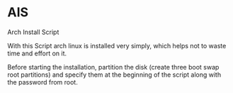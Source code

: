 # AIS
Arch Install Script

With this Script arch linux is installed very simply, which helps not to waste time and effort on it.


Before starting the installation, partition the disk (create three boot swap root partitions) and specify them at the beginning of the script along with the password from root.
